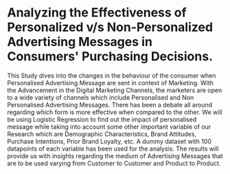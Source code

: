 # Analyzing the Effectiveness of Personalized v/s Non-Personalized Advertising Messages in Consumers' Purchasing Decisions.

This Study dives into the changes in the behaviour of the consumer when Personalised Advertising Message are sent in context of Marketing. With the Advancement in the Digital Marketing Channels, 
the marketers are open to a wide variety of channels which include Personalised and Non
Personalised Advertising Messages. There has been a debate all around regarding which form is more 
effective when compared to the other. We will be using Logistic Regression to find out the impact of 
personalised message while taking into account some other important variable of our Research which 
are Demographic Characteristics, Brand Attitudes, Purchase Intentions, Prior Brand Loyalty, etc. A 
dummy dataset with 100 datapoints of each variable has been used for the analysis. The results will 
provide us with insights regarding the medium of Advertising Messages that are to be used varying 
from Customer to Customer and Product to Product.
